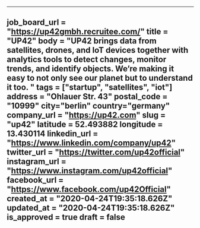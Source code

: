 ---
job_board_url = "https://up42gmbh.recruitee.com/"
title = "UP42"
body = "UP42 brings data from satellites, drones, and IoT devices together with analytics tools to detect changes, monitor trends, and identify objects. We’re making it easy to not only see our planet but to understand it too. "
tags = ["startup", "satellites", "iot"]
address = "Ohlauer Str. 43"
postal_code = "10999"
city="berlin"
country="germany"
company_url = "https://up42.com"
slug = "up42"
latitude = 52.493882
longitude = 13.430114
linkedin_url = "https://www.linkedin.com/company/up42"
twitter_url = "https://twitter.com/up42official"
instagram_url = "https://www.instagram.com/up42official"
facebook_url = "https://www.facebook.com/up42Official"
created_at = "2020-04-24T19:35:18.626Z"
updated_at = "2020-04-24T19:35:18.626Z"
is_approved = true
draft = false
---